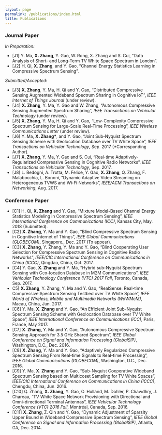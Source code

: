 ```yaml
---
layout: page
permalink: /publications/index.html
title: Publications
---
```


### Journal Paper
_In Preparation:_
- [J1] Y. Ma, **X. Zhang**, Y. Gao, W. Rong, X. Zhang and S. Cui, “Data Analysis of Short- and Long-Term
TV White Space Spectrum in London”.
- [J2] H. Qi, **X. Zhang**, and Y. Gao, “Channel Energy Statistics Learning in Compressive Spectrum Sensing”.

_Submitted/Accepted:_
- [J3] **X. Zhang**, Y. Ma, H. Qi and Y. Gao, “Distributed Compressive Sensing Augmented Wideband Spectrum Sharing in Cognitive IoT”, *IEEE Internet of Things Journal* (under review).
- [J4] **X. Zhang**, Y. Ma, Y. Gao and W. Zhang, “Autonomous Compressive Sensing Augmented Spectrum Sharing”, *IEEE Transactions on Vehicular Technology* (under review).
- [J5] **X. Zhang**, Y. Ma, H. Qi and Y. Gao, “Low-Complexity Compressive Spectrum Sensing for Large-Scale Real-Time Processing”, *IEEE Wireless Communications Letter* (under review).
- [J6] Y. Ma, **X. Zhang\***, and Y. Gao, “Joint Sub-Nyquist Spectrum Sensing Scheme with Geolocation Database over TV White Space”, *IEEE Transactions on Vehicular Technology*, Sep. 2017 (*Corresponding Author).
- [J7] **X. Zhang**, Y. Ma, Y. Gao and S. Cui, “Real-time Adaptively-Regularized Compressive Sensing in Cognitive Radio Networks”, *IEEE Transactions on Vehicular Technology*, Sep. 2017.
- [J8] L. Bedogni, A. Trotta, M. Felice, Y. Gao, **X. Zhang**, Q. Zhang, F. Malabocchia, L. Bononi, “Dynamic Adaptive Video Streaming on Heterogeneous TVWS and Wi-Fi Networks”, *IEEE/ACM Transactions on Networking*, Aug. 2017.

### Conference Paper
- [C1] H. Qi, **X. Zhang** and Y. Gao, “Mixture Model-Based Channel Energy Statistics Modeling in Compressive Spectrum Sensing”, *IEEE International Conference on Communications (ICC)*, Kansas City, May. 2018 (Submitted).
- [C2] **X. Zhang**, Y. Ma and Y. Gao, “Blind Compressive Spectrum Sensing in Cognitive Internet of Things”, *IEEE Global Communications (GLOBECOM)*, Singapore., Dec. 2017 (To appear).
- [C3] **X. Zhang**, Y. Zhang, Y. Ma and Y. Gao, “Blind Cooperating User Selection for Compressive Spectrum Sensing in Cognitive Radio Networks”, *IEEE/CIC International Conference on Communications in China (ICCC)*, Qingdao, China, Oct. 2017.
- [C4] Y. Gao, **X. Zhang** and Y. Ma, “Hybrid sub-Nyquist Spectrum Sensing with Geo-location Database in M2M Communications”, *IEEE Vehicular Technology Conference (VTC) 2017 Fall*, Toronto, Canada, Sep. 2017.
- C5] **X. Zhang**, Y. Zhang, Y. Ma and Y. Gao, “RealSense: Real-time Compressive Spectrum Sensing Testbed over TV White Space”, *IEEE World of Wireless, Mobile and Multimedia Networks (WoWMoM)*, Macau, China, Jun. 2017.
- [C6] Y. Ma, **X. Zhang** and Y. Gao, “An Efficient Joint Sub-Nyquist Spectrum Sensing Scheme with Geolocation Database over TV White Space”, *IEEE International Conference on Communications (ICC)*, Paris, France, May 2017.
- [C7] **X. Zhang**, Y. Ma and Y. Gao, “Autonomous Compressive Spectrum Sensing Approach for 3.5 GHz Shared Spectrum”, *IEEE Global Conference on Signal and Information Processing (GlobalSIP)*, Washington, D.C., Dec. 2016.
- [C8] **X. Zhang**, Y. Ma and Y. Gao, “Adaptively Regularized Compressive Spectrum Sensing From Real-time Signals to Real-time Processing”, *IEEE Global Communications (GLOBECOM)*, Washington, D.C., Dec. 2016.
- [C9] Y. Ma, **X. Zhang** and Y. Gao, “Sub-Nyquist Cooperative Wideband Spectrum Sensing based on Multicoset Sampling for TV White Spaces”, *IEEE/CIC International Conference on Communications in China (ICCC)*, Chengdu, China, Jun. 2016.
- [C10] Q. Zhang, **X. Zhang**, Y. Gao, O. Holland, M. Dohler, P. Chawdhry, J. Chareau, “TV White Space Network Provisioning with Directional and Omni-directional Terminal Antennas”, *IEEE Vehicular Technology Conference (VTC) 2016 Fall*, Montréal, Canada, Sep. 2016.
- [C11] **X. Zhang**, Z. Qin and Y. Gao, “Dynamic Adjustment of Sparsity Upper Bound in Wideband Compressive Spectrum Sensing”, *IEEE Global Conference on Signal and Information Processing (GlobalSIP)*, Atlanta, GA, Dec. 2014.


